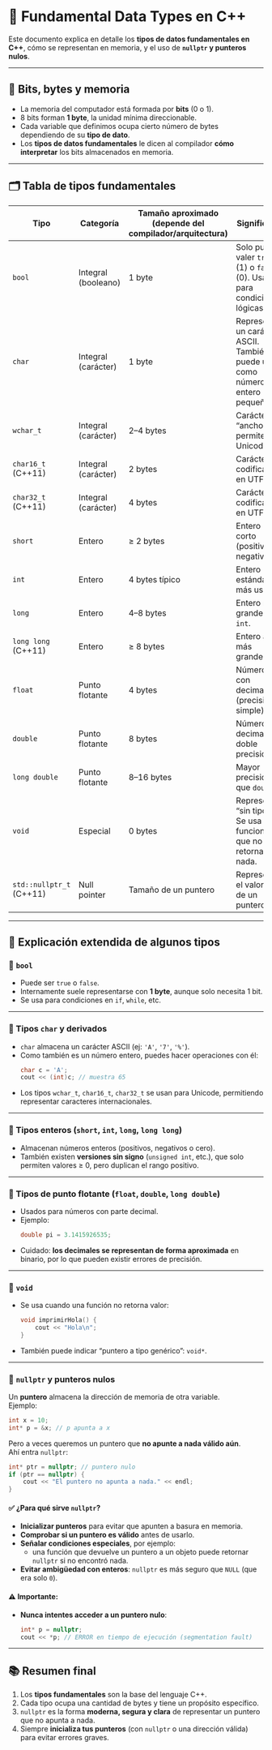 # 📘 Fundamental Data Types en C++

Este documento explica en detalle los **tipos de datos fundamentales en C++**, cómo se representan en memoria, y el uso de **`nullptr` y punteros nulos**.

---

## 🧩 Bits, bytes y memoria

- La memoria del computador está formada por **bits** (0 o 1).  
- 8 bits forman **1 byte**, la unidad mínima direccionable.  
- Cada variable que definimos ocupa cierto número de bytes dependiendo de su **tipo de dato**.  
- Los **tipos de datos fundamentales** le dicen al compilador **cómo interpretar** los bits almacenados en memoria.

---

## 🗂️ Tabla de tipos fundamentales

| Tipo | Categoría | Tamaño aproximado (depende del compilador/arquitectura) | Significado | Ejemplo |
|------|-----------|---------------------------------------------------------|-------------|---------|
| `bool` | Integral (booleano) | 1 byte | Solo puede valer `true` (1) o `false` (0). Usado para condiciones lógicas. | `bool activo = true;` |
| `char` | Integral (carácter) | 1 byte | Representa un carácter ASCII. También se puede usar como número entero pequeño. | `char c = 'A';` |
| `wchar_t` | Integral (carácter) | 2–4 bytes | Carácter “ancho”, permite Unicode. | `wchar_t wc = L'Ω';` |
| `char16_t` (C++11) | Integral (carácter) | 2 bytes | Carácter codificado en UTF-16. | `char16_t c16 = u'あ';` |
| `char32_t` (C++11) | Integral (carácter) | 4 bytes | Carácter codificado en UTF-32. | `char32_t c32 = U'𐍈';` |
| `short` | Entero | ≥ 2 bytes | Entero corto (positivo o negativo). | `short s = -120;` |
| `int` | Entero | 4 bytes típico | Entero estándar, el más usado. | `int edad = 25;` |
| `long` | Entero | 4–8 bytes | Entero más grande que `int`. | `long poblacion = 1000000;` |
| `long long` (C++11) | Entero | ≥ 8 bytes | Entero aún más grande. | `long long estrellas = 9000000000;` |
| `float` | Punto flotante | 4 bytes | Número con decimales (precisión simple). | `float pi = 3.14f;` |
| `double` | Punto flotante | 8 bytes | Número decimal de doble precisión. | `double e = 2.71828;` |
| `long double` | Punto flotante | 8–16 bytes | Mayor precisión que `double`. | `long double phi = 1.6180339887;` |
| `void` | Especial | 0 bytes | Representa “sin tipo”. Se usa en funciones que no retornan nada. | `void saludar();` |
| `std::nullptr_t` (C++11) | Null pointer | Tamaño de un puntero | Representa el valor nulo de un puntero. | `int* p = nullptr;` |

---

## 🧠 Explicación extendida de algunos tipos

### 🔹 `bool`
- Puede ser `true` o `false`.  
- Internamente suele representarse con **1 byte**, aunque solo necesita 1 bit.  
- Se usa para condiciones en `if`, `while`, etc.

---

### 🔹 Tipos `char` y derivados
- `char` almacena un carácter ASCII (ej: `'A'`, `'7'`, `'%'`).  
- Como también es un número entero, puedes hacer operaciones con él:  
  ```cpp
  char c = 'A';
  cout << (int)c; // muestra 65
  ```
- Los tipos `wchar_t`, `char16_t`, `char32_t` se usan para Unicode, permitiendo representar caracteres internacionales.

---

### 🔹 Tipos enteros (`short`, `int`, `long`, `long long`)
- Almacenan números enteros (positivos, negativos o cero).  
- También existen **versiones sin signo** (`unsigned int`, etc.), que solo permiten valores ≥ 0, pero duplican el rango positivo.  

---

### 🔹 Tipos de punto flotante (`float`, `double`, `long double`)
- Usados para números con parte decimal.  
- Ejemplo:  
  ```cpp
  double pi = 3.1415926535;
  ```
- Cuidado: **los decimales se representan de forma aproximada** en binario, por lo que pueden existir errores de precisión.

---

### 🔹 `void`
- Se usa cuando una función no retorna valor:  
  ```cpp
  void imprimirHola() {
      cout << "Hola\n";
  }
  ```
- También puede indicar “puntero a tipo genérico”: `void*`.

---

### 🔹 `nullptr` y punteros nulos
Un **puntero** almacena la dirección de memoria de otra variable.  
Ejemplo:
```cpp
int x = 10;
int* p = &x; // p apunta a x
```

Pero a veces queremos un puntero que **no apunte a nada válido aún**.  
Ahí entra `nullptr`:

```cpp
int* ptr = nullptr; // puntero nulo
if (ptr == nullptr) {
    cout << "El puntero no apunta a nada." << endl;
}
```

#### ✅ ¿Para qué sirve `nullptr`?
- **Inicializar punteros** para evitar que apunten a basura en memoria.  
- **Comprobar si un puntero es válido** antes de usarlo.  
- **Señalar condiciones especiales**, por ejemplo:  
  - una función que devuelve un puntero a un objeto puede retornar `nullptr` si no encontró nada.  
- **Evitar ambigüedad con enteros**: `nullptr` es más seguro que `NULL` (que era solo `0`).

#### ⚠️ Importante:
- **Nunca intentes acceder a un puntero nulo**:
  ```cpp
  int* p = nullptr;
  cout << *p; // ERROR en tiempo de ejecución (segmentation fault)
  ```

---

## 📚 Resumen final
1. Los **tipos fundamentales** son la base del lenguaje C++.  
2. Cada tipo ocupa una cantidad de bytes y tiene un propósito específico.  
3. `nullptr` es la forma **moderna, segura y clara** de representar un puntero que no apunta a nada.  
4. Siempre **inicializa tus punteros** (con `nullptr` o una dirección válida) para evitar errores graves.  
